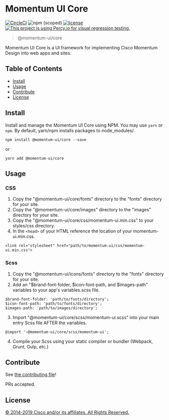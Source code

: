 # Momentum UI Core

[![CircleCI](https://img.shields.io/circleci/project/github/momentum-design/momentum-ui/master.svg)](https://circleci.com/gh/momentum-design/momentum-ui/)
![npm (scoped)](https://img.shields.io/npm/v/@momentum-ui/core.svg)
[![license](https://img.shields.io/github/license/momentum-design/momentum-ui.svg?color=blueviolet)](https://github.com/momentum-design/momentum-ui/blob/master/core/LICENSE)
[![This project is using Percy.io for visual regression testing.](https://percy.io/static/images/percy-badge.svg)](https://percy.io/Momentum-Design/momentum-ui)

> @momentum-ui/core

Momentum UI Core is a UI framework for implementing Cisco Momentum Design into web apps and sites.

## Table of Contents

- [Install](#install)
- [Usage](#usage)
- [Contribute](#contribute)
- [License](#license)

## Install

Install and manage the Momentum UI Core using NPM. You may use `yarn` or `npm`. By default, yarn/npm installs packages to node_modules/.

`npm install @momentum-ui/core --save`

or

`yarn add @momentum-ui/core`

## Usage

### CSS

1. Copy the "@momentum-ui/core/fonts" directory to the "fonts" directory for your site.
2. Copy the "@momentum-ui/core/images" directory to the "images" directory for your site.
3. Copy the "@momentum-ui/core/css/momentum-ui.min.css" to your styles/css directory.
4. In the `<head>` of your HTML reference the location of your momentum-ui.min.css.

  `<link rel="stylesheet" href="path/to/momentum-ui/css/momentum-ui.min.css">`

### Scss

1. Copy the "@momentum-ui/icons/fonts" directory to the "fonts" directory for your site.
2. Add an "$brand-font-folder, $icon-font-path, and $images-path" variables to your app's variables.scss file.

```
$brand-font-folder: 'path/to/fonts/directory';
$icon-font-path: 'path/to/fonts/directory';
$images-path: 'path/to/images/directory';
```

3. Import "@momentum-ui/core/scss/momentum-ui.scss" into your main entry Scss file AFTER the variables.

`@import '~@momentum-ui/core/scss/momentum-ui';`

4. Compile your Scss using your static compiler or bundler (Webpack, Grunt, Gulp, etc.)

## Contribute

See [the contributing file](CONTRIBUTING.md)!

PRs accepted.

## License

[© 2014-2019 Cisco and/or its affiliates. All Rights Reserved.](../LICENSE)
